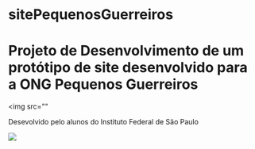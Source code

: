 # sitePequenosGuerreiros

<h1>Projeto de Desenvolvimento de um protótipo de site desenvolvido para a ONG Pequenos Guerreiros</h1>

<img src=""
<p>Desevolvido pelo alunos do Instituto Federal de São Paulo</p>

<img src="https://capricho.abril.com.br/wp-content/uploads/2022/06/milhp.gif?w=400">
